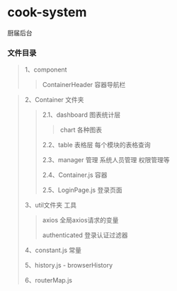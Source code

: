 # cook-system
厨届后台

### 文件目录
> 1、component
>>ContainerHeader 容器导航栏

> 2、Container 文件夹
> > 
> > 2.1、dashboard 图表统计层
> > >chart 各种图表
> > 
> > 2.2、table 表格层 每个模块的表格查询
> > 
> > 2.3、manager 管理 系统人员管理 权限管理等
> > 
> > 2.4、Container.js 容器
> > 
> > 2.5、LoginPage.js 登录页面
> 
> 3、util文件夹 工具
> > axios 全局axios请求的变量
> > 
> > authenticated 登录认证过滤器
>
> 4、constant.js 常量
>
> 5、history.js - browserHistory
> 
> 6、routerMap.js 

